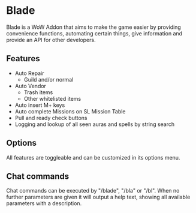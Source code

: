 # Blade
Blade is a WoW Addon that aims to make the game easier by providing convenience functions, automating certain things, give information and provide an API for other developers.

## Features
- Auto Repair
    - Guild and/or normal
- Auto Vendor
    - Trash items
    - Other whitelisted items
- Auto insert M+ keys
- Auto complete Missions on SL Mission Table
- Pull and ready check buttons
- Logging and lookup of all seen auras and spells by string search

## Options
All features are toggleable and can be customized in its options menu.

## Chat commands
Chat commands can be executed by "/blade", "/bla" or "/bl". When no further parameters are given it will output a help text, showing all available parameters with a description.
